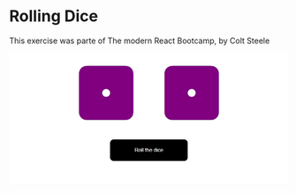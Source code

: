 # Rolling Dice

This exercise was parte of The modern React Bootcamp, by Colt Steele

![](previewDice.gif)